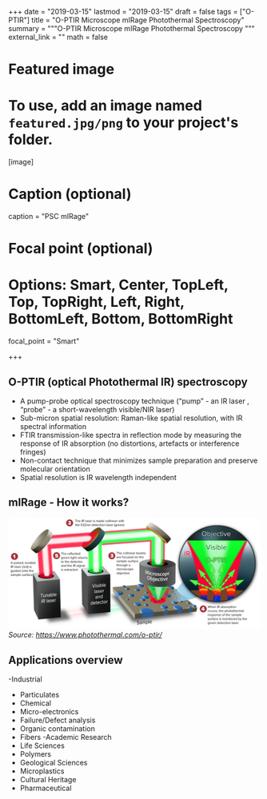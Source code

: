 +++
date = "2019-03-15"
lastmod = "2019-03-15"
draft = false
tags = ["O-PTIR"]
title = "O-PTIR Microscope mIRage Photothermal Spectroscopy"
summary = """O-PTIR Microscope mIRage Photothermal Spectroscopy
"""
external_link = ""
math = false

# Featured image
# To use, add an image named `featured.jpg/png` to your project's folder. 
[image]
  # Caption (optional)
  caption = "PSC mIRage"
  
  # Focal point (optional)
  # Options: Smart, Center, TopLeft, Top, TopRight, Left, Right, BottomLeft, Bottom, BottomRight
  focal_point = "Smart"

+++

## O-PTIR (optical Photothermal IR) spectroscopy

- A pump-probe optical spectroscopy technique (“pump” - an IR laser , “probe” - a short-wavelength visible/NIR laser)
- Sub-micron spatial resolution: Raman-like spatial resolution, with IR spectral information
- FTIR transmission-like spectra in reflection mode by measuring the response of IR absorption (no distortions, artefacts or interference fringes) 
- Non-contact technique that minimizes sample preparation and preserve molecular orientation
- Spatial resolution is IR wavelength independent

## mIRage - How it works?
![mIRage_schematic](mIRage_schematic.jpg) *Source: https://www.photothermal.com/o-ptir/*

## Applications overview

-Industrial
  - Particulates
  - Chemical
  - Micro-electronics
  - Failure/Defect analysis
  - Organic contamination
  - Fibers
-Academic Research
  - Life Sciences
  - Polymers
  - Geological Sciences
  - Microplastics
  - Cultural Heritage
  - Pharmaceutical






